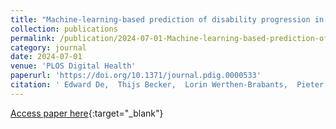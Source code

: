 ```yaml
---
title: "Machine-learning-based prediction of disability progression in multiple sclerosis: An observational, international, multi-center study"
collection: publications
permalink: /publication/2024-07-01-Machine-learning-based-prediction-of-disability-progression-in-multiple-sclerosis-An-observational-international-multi-center-study
category: journal
date: 2024-07-01
venue: 'PLOS Digital Health'
paperurl: 'https://doi.org/10.1371/journal.pdig.0000533'
citation: ' Edward De,  Thijs Becker,  Lorin Werthen-Brabants,  Pieter Dewulf,  Dimitrios Iliadis,  Cathérine Dekeyser,  Guy Laureys,  Bart Van,  Veronica Popescu,  Tom Dhaene,  Dirk Deschrijver,  Willem Waegeman,  Bernard De,  Michiel Stock,  Dana Horakova,  Francesco Patti,  Guillermo Izquierdo,  Sara Eichau,  Marc Girard,  Alexandre Prat,  Alessandra Lugaresi,  Pierre Grammond,  Tomas Kalincik,  Raed Alroughani,  Francois Grand’Maison,  Olga Skibina,  Murat Terzi,  Jeannette Lechner-Scott,  Oliver Gerlach,  Samia Khoury,  Elisabetta Cartechini,  Vincent Van,  Maria Sà,  Bianca Weinstock-Guttman,  Yolanda Blanco,  Radek Ampapa,  Daniele Spitaleri,  Claudio Solaro,  Davide Maimone,  Aysun Soysal,  Gerardo Iuliano,  Riadh Gouider,  Tamara Castillo-Triviño,  José Sánchez-Menoyo,  Guy Laureys,  Anneke Walt,  Jiwon Oh,  Eduardo Aguera-Morales,  Ayse Altintas,  Abdullah Al-Asmi,  Koen Gans,  Yara Fragoso,  Tunde Csepany,  Suzanne Hodgkinson,  Norma Deri,  Talal Al-Harbi,  Bruce Taylor,  Orla Gray,  Patrice Lalive,  Csilla Rozsa,  Chris McGuigan,  Allan Kermode,  Angel Sempere,  Simu Mihaela,  Magdolna Simo,  Todd Hardy,  Danny Decoo,  Stella Hughes,  Nikolaos Grigoriadis,  Attila Sas,  Norbert Vella,  Yves Moreau,  Liesbet Peeters, &quot;Machine-learning-based prediction of disability progression in multiple sclerosis: An observational, international, multi-center study.&quot; PLOS Digital Health, 2024.'
---
```

[Access paper here](https://doi.org/10.1371/journal.pdig.0000533){:target="_blank"}
